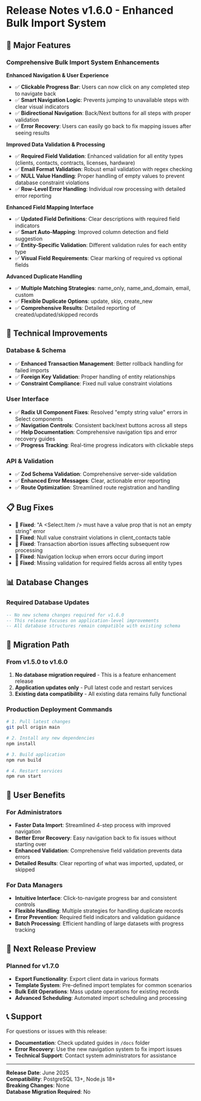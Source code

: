 # Release Notes v1.6.0 - Enhanced Bulk Import System

## 🚀 Major Features

### Comprehensive Bulk Import System Enhancements

**Enhanced Navigation & User Experience**
- ✅ **Clickable Progress Bar**: Users can now click on any completed step to navigate back
- ✅ **Smart Navigation Logic**: Prevents jumping to unavailable steps with clear visual indicators  
- ✅ **Bidirectional Navigation**: Back/Next buttons for all steps with proper validation
- ✅ **Error Recovery**: Users can easily go back to fix mapping issues after seeing results

**Improved Data Validation & Processing**
- ✅ **Required Field Validation**: Enhanced validation for all entity types (clients, contacts, contracts, licenses, hardware)
- ✅ **Email Format Validation**: Robust email validation with regex checking
- ✅ **NULL Value Handling**: Proper handling of empty values to prevent database constraint violations
- ✅ **Row-Level Error Handling**: Individual row processing with detailed error reporting

**Enhanced Field Mapping Interface**
- ✅ **Updated Field Definitions**: Clear descriptions with required field indicators
- ✅ **Smart Auto-Mapping**: Improved column detection and field suggestion
- ✅ **Entity-Specific Validation**: Different validation rules for each entity type
- ✅ **Visual Field Requirements**: Clear marking of required vs optional fields

**Advanced Duplicate Handling**
- ✅ **Multiple Matching Strategies**: name_only, name_and_domain, email, custom
- ✅ **Flexible Duplicate Options**: update, skip, create_new
- ✅ **Comprehensive Results**: Detailed reporting of created/updated/skipped records

## 🔧 Technical Improvements

### Database & Schema
- ✅ **Enhanced Transaction Management**: Better rollback handling for failed imports
- ✅ **Foreign Key Validation**: Proper handling of entity relationships
- ✅ **Constraint Compliance**: Fixed null value constraint violations

### User Interface
- ✅ **Radix UI Component Fixes**: Resolved "empty string value" errors in Select components
- ✅ **Navigation Controls**: Consistent back/next buttons across all steps
- ✅ **Help Documentation**: Comprehensive navigation tips and error recovery guides
- ✅ **Progress Tracking**: Real-time progress indicators with clickable steps

### API & Validation
- ✅ **Zod Schema Validation**: Comprehensive server-side validation
- ✅ **Enhanced Error Messages**: Clear, actionable error reporting
- ✅ **Route Optimization**: Streamlined route registration and handling

## 📋 Bug Fixes

- 🐛 **Fixed**: "A <Select.Item /> must have a value prop that is not an empty string" error
- 🐛 **Fixed**: Null value constraint violations in client_contacts table
- 🐛 **Fixed**: Transaction abortion issues affecting subsequent row processing
- 🐛 **Fixed**: Navigation lockup when errors occur during import
- 🐛 **Fixed**: Missing validation for required fields across all entity types

## 📊 Database Changes

### Required Database Updates
```sql
-- No new schema changes required for v1.6.0
-- This release focuses on application-level improvements
-- All database structures remain compatible with existing schema
```

## 🔄 Migration Path

### From v1.5.0 to v1.6.0
1. **No database migration required** - This is a feature enhancement release
2. **Application updates only** - Pull latest code and restart services
3. **Existing data compatibility** - All existing data remains fully functional

### Production Deployment Commands
```bash
# 1. Pull latest changes
git pull origin main

# 2. Install any new dependencies
npm install

# 3. Build application
npm run build

# 4. Restart services
npm run start
```

## 🎯 User Benefits

### For Administrators
- **Faster Data Import**: Streamlined 4-step process with improved navigation
- **Better Error Recovery**: Easy navigation back to fix issues without starting over
- **Enhanced Validation**: Comprehensive field validation prevents data errors
- **Detailed Results**: Clear reporting of what was imported, updated, or skipped

### For Data Managers
- **Intuitive Interface**: Click-to-navigate progress bar and consistent controls
- **Flexible Handling**: Multiple strategies for handling duplicate records
- **Error Prevention**: Required field indicators and validation guidance
- **Batch Processing**: Efficient handling of large datasets with progress tracking

## 🔮 Next Release Preview

### Planned for v1.7.0
- **Export Functionality**: Export client data in various formats
- **Template System**: Pre-defined import templates for common scenarios
- **Bulk Edit Operations**: Mass update operations for existing records
- **Advanced Scheduling**: Automated import scheduling and processing

## 📞 Support

For questions or issues with this release:
- **Documentation**: Check updated guides in `/docs` folder
- **Error Recovery**: Use the new navigation system to fix import issues
- **Technical Support**: Contact system administrators for assistance

---

**Release Date**: June 2025  
**Compatibility**: PostgreSQL 13+, Node.js 18+  
**Breaking Changes**: None  
**Database Migration Required**: No 